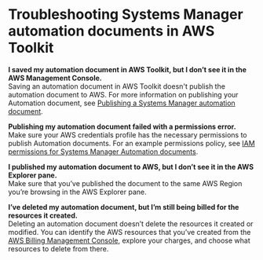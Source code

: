 # Troubleshooting Systems Manager automation documents in AWS Toolkit<a name="systems-manager-troubleshoot"></a>

**I saved my automation document in AWS Toolkit, but I don’t see it in the AWS Management Console\.**  
Saving an automation document in AWS Toolkit doesn't publish the automation document to AWS\. For more information on publishing your Automation document, see [Publishing a Systems Manager automation document](systems-manager-automation-docs.md#systems-manager-publish)\.

**Publishing my automation document failed with a permissions error\.**  
Make sure your AWS credentials profile has the necessary permissions to publish Automation documents\. For an example permissions policy, see [IAM permissions for Systems Manager Automation documents](systems-manager-automation-docs.md#systems-manager-permissions)\.

**I published my automation document to AWS, but I don’t see it in the AWS Explorer pane\.**  
Make sure that you’ve published the document to the same AWS Region you’re browsing in the AWS Explorer pane\.

**I’ve deleted my automation document, but I’m still being billed for the resources it created\.**  
Deleting an automation document doesn’t delete the resources it created or modified\. You can identify the AWS resources that you’ve created from the [AWS Billing Management Console](https://console.aws.amazon.com/billing/home), explore your charges, and choose what resources to delete from there\.